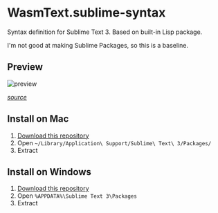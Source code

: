 # WasmText.sublime-syntax

Syntax definition for Sublime Text 3. Based on built-in Lisp package.

I'm not good at making Sublime Packages, so this is a baseline.

## Preview

![preview](https://camo.githubusercontent.com/4b9341e4267a31e29aa2d2fa6bec70574998379d/68747470733a2f2f692e696d6775722e636f6d2f5a7559486435352e706e67)

*[source](https://github.com/Snack-X/wasm-works)*

## Install on Mac

1. [Download this repository](https://github.com/Snack-X/WasmText.sublime-syntax/archive/master.zip)
2. Open `~/Library/Application\ Support/Sublime\ Text\ 3/Packages/`
3. Extract

## Install on Windows

1. [Download this repository](https://github.com/Snack-X/WasmText.sublime-syntax/archive/master.zip)
2. Open `%APPDATA%\Sublime Text 3\Packages`
3. Extract
